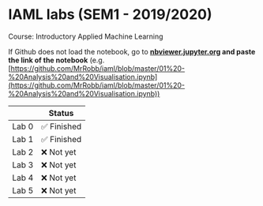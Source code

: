 # IAML labs (SEM1 - 2019/2020)

Course: Introductory Applied Machine Learning

If Github does not load the notebook, go to **[nbviewer.jupyter.org](https://nbviewer.jupyter.org) and paste the link of the notebook** (e.g. [https://github.com/MrRobb/iaml/blob/master/01%20-%20Analysis%20and%20Visualisation.ipynb](https://github.com/MrRobb/iaml/blob/master/01%20-%20Analysis%20and%20Visualisation.ipynb))

|       	| Status                      	|
|-------	|-----------------------------	|
| Lab 0 	| :white_check_mark: Finished 	|
| Lab 1 	| :white_check_mark: Finished 	|
| Lab 2 	| :x: Not yet                 	|
| Lab 3 	| :x: Not yet                 	|
| Lab 4 	| :x: Not yet                 	|
| Lab 5 	| :x: Not yet                 	|
